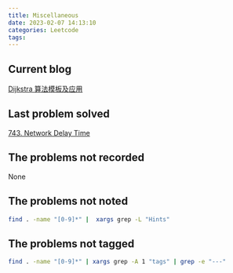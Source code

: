 ```yaml
---
title: Miscellaneous
date: 2023-02-07 14:13:10
categories: Leetcode
tags:
---
```


## Current blog

[Dijkstra 算法模板及应用](https://labuladong.github.io/algo/di-yi-zhan-da78c/shou-ba-sh-03a72/dijkstra-s-6d0b2/)

## Last problem solved

[743. Network Delay Time](https://leetcode.com/problems/network-delay-time/)

## The problems not recorded

None

## The problems not noted

```bash
find . -name "[0-9]*" |  xargs grep -L "Hints"
```

## The problems not tagged

```bash
find . -name "[0-9]*" | xargs grep -A 1 "tags" | grep -e "---"
```
